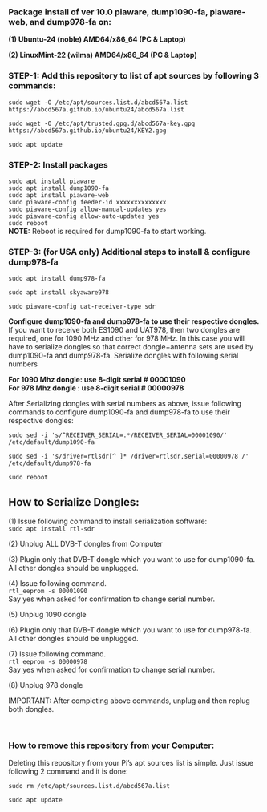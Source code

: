 ### Package install of ver 10.0 piaware, dump1090-fa, piaware-web, and dump978-fa on:
**(1) Ubuntu-24 (noble) AMD64/x86_64 (PC & Laptop)** </br>

**(2) LinuxMint-22 (wilma) AMD64/x86_64 (PC & Laptop)** </br>


### STEP-1: Add this repository to list of apt sources by following 3 commands:

`sudo wget -O /etc/apt/sources.list.d/abcd567a.list https://abcd567a.github.io/ubuntu24/abcd567a.list  `

`sudo wget -O /etc/apt/trusted.gpg.d/abcd567a-key.gpg https://abcd567a.github.io/ubuntu24/KEY2.gpg  `

`sudo apt update  `


### STEP-2: Install packages
`sudo apt install piaware  ` </br>
`sudo apt install dump1090-fa  ` </br>
`sudo apt install piaware-web  ` </br>
`sudo piaware-config feeder-id xxxxxxxxxxxxxx ` </br>
`sudo piaware-config allow-manual-updates yes ` </br>
`sudo piaware-config allow-auto-updates yes ` </br>
`sudo reboot ` </br>
**NOTE:** Reboot is required for dump1090-fa to start working.


### STEP-3: (for USA only) Additional steps to install & configure dump978-fa

`sudo apt install dump978-fa  ` 

`sudo apt install skyaware978 `  

`sudo piaware-config uat-receiver-type sdr ` </br>

**Configure dump1090-fa and dump978-fa to use their respective dongles.**
If you want to receive both ES1090 and UAT978, then two dongles are required, one for 1090 MHz and other for 978 MHz. In this case you will have to serialize dongles so that correct dongle+antenna sets are used by dump1090-fa and dump978-fa.
Serialize dongles with following serial numbers </br>

**For 1090 Mhz dongle: use 8-digit serial # 00001090** </br>
**For 978 Mhz dongle : use 8-digit serial # 00000978** </br>

After Serializing dongles with serial numbers as above, issue following commands to configure dump1090-fa and dump978-fa to use their respective dongles:

`sudo sed -i 's/^RECEIVER_SERIAL=.*/RECEIVER_SERIAL=00001090/' /etc/default/dump1090-fa  `

`sudo sed -i 's/driver=rtlsdr[^ ]* /driver=rtlsdr,serial=00000978 /' /etc/default/dump978-fa `

`sudo reboot ` 

## How to Serialize Dongles:
(1) Issue following command to install serialization software: </br>
`sudo apt install rtl-sdr ` </br>

(2) Unplug ALL DVB-T dongles from Computer

(3) Plugin only that DVB-T dongle which you want to use for dump1090-fa. All other dongles should be unplugged.

(4) Issue following command. </br>
`rtl_eeprom -s 00001090 ` </br>
Say yes when asked for confirmation to change serial number.


(5) Unplug 1090 dongle

(6) Plugin only that DVB-T dongle which you want to use for dump978-fa. All other dongles should be unplugged.

(7) Issue following command. </br>
`rtl_eeprom -s 00000978 ` </br>
Say yes when asked for confirmation to change serial number.


(8) Unplug 978 dongle

IMPORTANT: After completing above commands, unplug and then replug both dongles.



&nbsp;

### How to remove this repository from your Computer:

Deleting this repository from your Pi’s apt sources list is simple. Just issue following 2 command and it is done:

```
sudo rm /etc/apt/sources.list.d/abcd567a.list 
```
```
sudo apt update 
```

&nbsp;
